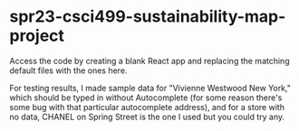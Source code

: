 # spr23-csci499-sustainability-map-project

Access the code by creating a blank React app and replacing the matching default files with the ones here.

For testing results, I made sample data for "Vivienne Westwood New York," which should be typed in without Autocomplete (for some reason there's some bug with that particular autocomplete address), and for a store with no data, CHANEL on Spring Street is the one I used but you could try any.
